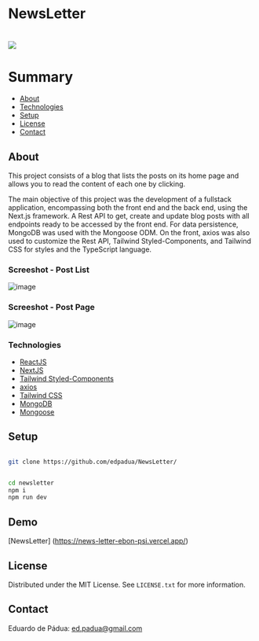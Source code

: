 # NewsLetter

<h1>
    <a href="https://countries-list-drab.vercel.app/"><img src="https://github.com/edpadua/NewsLetter/blob/main/newsletter/public/newsletter.gif"></a>
</h1>

# Summary

- [About](#about)
- [Technologies](#technologies)
- [Setup](#setup)
- [License](#license)
- [Contact](#contact)
 
## About

This project consists of a blog that lists the posts on its home page and allows you to read the content of each one by clicking.

The main objective of this project was the development of a fullstack application, encompassing both the front end and the back end, using the Next.js framework. A Rest API to get, create and update blog posts with all endpoints ready to be accessed by the front end. For data persistence, MongoDB was used with the Mongoose ODM.
  On the front, axios was also used to customize the Rest API, Tailwind Styled-Components, and Tailwind CSS for styles and the TypeScript language.

### Screeshot - Post List

![image](https://github.com/edpadua/NewsLetter/assets/4975360/e4474011-195b-4a86-9032-ed11dcccbb37)



### Screeshot - Post Page

![image](https://github.com/edpadua/NewsLetter/assets/4975360/01b05fd6-01ee-457d-9af6-02f12bd4c10f)




### Technologies

- [ReactJS](https://reactjs.org)
- [NextJS](https://nextjs.org/)
- [Tailwind Styled-Components](https://www.npmjs.com/package/tailwind-styled-components)
- [axios](https://www.npmjs.com/package/axios)
- [Tailwind CSS](https://tailwindcss.com/)
- [MongoDB](https://cloud.mongodb.com/)
- [Mongoose](https://mongoosejs.com/)

## Setup

```bash

git clone https://github.com/edpadua/NewsLetter/


cd newsletter
npm i
npm run dev
```

## Demo

[NewsLetter] (https://news-letter-ebon-psi.vercel.app/)

## License

Distributed under the MIT License. See `LICENSE.txt` for more information.


## Contact

Eduardo de Pádua: ed.padua@gmail.com
